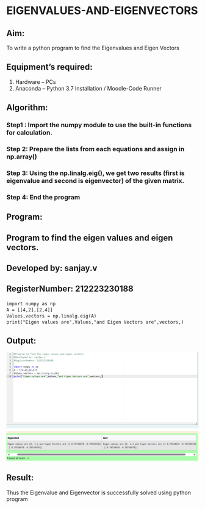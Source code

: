 # EIGENVALUES-AND-EIGENVECTORS
## Aim:
To write a python program to find the Eigenvalues and Eigen Vectors
## Equipment’s required:
1. 	Hardware – PCs
2. 	Anaconda – Python 3.7 Installation / Moodle-Code Runner
## Algorithm:
### Step1 : Import the numpy module to use the built-in functions for calculation.
### Step 2: Prepare the lists from each equations and assign in np.array()
### Step 3: Using the np.linalg.eig(),  we get two results (first is eigenvalue and second is eigenvector) of the given matrix.
### Step 4: End the program

## Program:
## Program to find the eigen values and eigen vectors.
## Developed by: sanjay.v
## RegisterNumber: 212223230188
```
import numpy as np
A = [[4,2],[2,4]]
Values,vectors = np.linalg.eig(A)
print("Eigen values are",Values,"and Eigen Vectors are",vectors,)
```
## Output:
![alt text](image.png)
## Result:
Thus the Eigenvalue and Eigenvector is successfully solved using python program
